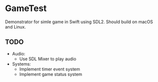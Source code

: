# GameTest

Demonstrator for simle game in Swift using SDL2. Should build on macOS and Linux.

## TODO
- Audio:
  - Use SDL Mixer to play audio
- Systems:
  - Implement timer event system
  - Implement game status system
